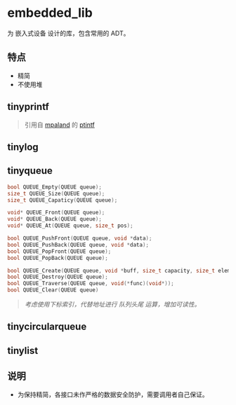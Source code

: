 # embedded_lib
为 嵌入式设备 设计的库，包含常用的 ADT。

## 特点

- 精简
- 不使用堆

## tinyprintf

> 引用自 [mpaland](https://github.com/mpaland) 的 [ptintf](https://github.com/mpaland/printf)

## tinylog



## tinyqueue

```C
bool QUEUE_Empty(QUEUE queue);
size_t QUEUE_Size(QUEUE queue);
size_t QUEUE_Capaticy(QUEUE queue);

void* QUEUE_Front(QUEUE queue);
void* QUEUE_Back(QUEUE queue);
void* QUEUE_At(QUEUE queue, size_t pos);

bool QUEUE_PushFront(QUEUE queue, void *data);
bool QUEUE_PushBack(QUEUE queue, void *data);
bool QUEUE_PopFront(QUEUE queue);
bool QUEUE_PopBack(QUEUE queue);

bool QUEUE_Create(QUEUE queue, void *buff, size_t capacity, size_t element_size);
bool QUEUE_Destroy(QUEUE queue);
bool QUEUE_Traverse(QUEUE queue, void(*func)(void*));
bool QUEUE_Clear(QUEUE queue)
```

> *考虑使用下标索引，代替地址进行 队列头尾 运算，增加可读性。*

## tinycircularqueue



## tinylist



## 说明

- 为保持精简，各接口未作严格的数据安全防护，需要调用者自己保证。

